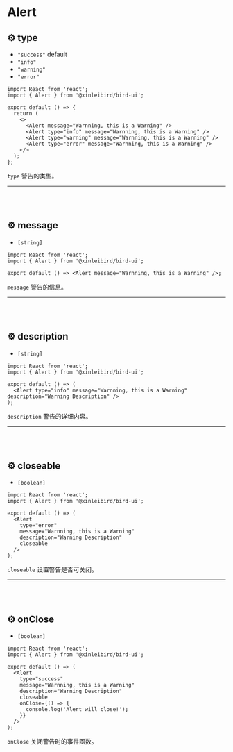 # Alert

## ⚙ type

- `"success"` default
- `"info"`
- `"warning"`
- `"error"`

```tsx
import React from 'react';
import { Alert } from '@xinleibird/bird-ui';

export default () => {
  return (
    <>
      <Alert message="Warnning, this is a Warning" />
      <Alert type="info" message="Warnning, this is a Warning" />
      <Alert type="warning" message="Warnning, this is a Warning" />
      <Alert type="error" message="Warnning, this is a Warning" />
    </>
  );
};
```

`type` 警告的类型。

<hr />
<br />
<br />

## ⚙ message

- `[string]`

```tsx
import React from 'react';
import { Alert } from '@xinleibird/bird-ui';

export default () => <Alert message="Warnning, this is a Warning" />;
```

`message` 警告的信息。

<hr />
<br />
<br />

## ⚙ description

- `[string]`

```tsx
import React from 'react';
import { Alert } from '@xinleibird/bird-ui';

export default () => (
  <Alert type="info" message="Warnning, this is a Warning" description="Warning Description" />
);
```

`description` 警告的详细内容。

<hr />
<br />
<br />

## ⚙ closeable

- `[boolean]`

```tsx
import React from 'react';
import { Alert } from '@xinleibird/bird-ui';

export default () => (
  <Alert
    type="error"
    message="Warnning, this is a Warning"
    description="Warning Description"
    closeable
  />
);
```

`closeable` 设置警告是否可关闭。

<hr />
<br />
<br />

## ⚙ onClose

- `[boolean]`

```tsx
import React from 'react';
import { Alert } from '@xinleibird/bird-ui';

export default () => (
  <Alert
    type="success"
    message="Warnning, this is a Warning"
    description="Warning Description"
    closeable
    onClose={() => {
      console.log('Alert will close!');
    }}
  />
);
```

`onClose` 关闭警告时的事件函数。
